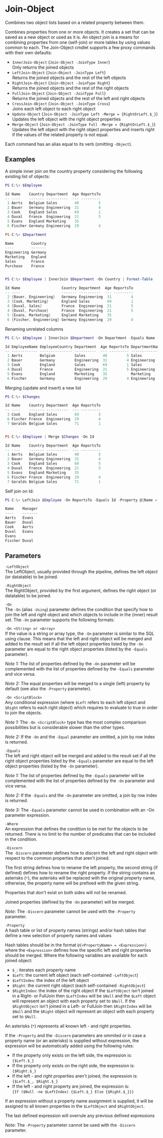 # Join-Object
Combines two object lists based on a related property between them.

Combines properties from one or more objects. It creates a set that can
be saved as a new object or used as it is. An object join is a means for
combining properties from one (self-join) or more tables by using values
common to each. The Join-Object cmdlet supports a few proxy commands with
their own defaults:
- `InnerJoin-Object` (`Join-Object -JoinType Inner`)  
Only returns the joined objects
- `LeftJoin-Object` (`Join-Object -JoinType Left`)  
Returns the joined objects and the rest of the left objects
- `RightJoin-Object` (`Join-Object -JoinType Right`)  
Returns the joined objects and the rest of the right objects
- `FullJoin-Object` (`Join-Object -JoinType Full`)  
Returns the joined objects and the rest of the left and right objects
- `CrossJoin-Object` (`Join-Object -JoinType Cross`)  
Joins each left object to each right object
- `Update-Object` (`Join-Object -JoinType Left -Merge = {RightOrLeft.$_}`)  
Updates the left object with the right object properties
- `Merge-Object` (`Join-Object -JoinType Full -Merge = {RightOrLeft.$_}`)  
Updates the left object with the right object properties and inserts
right if the values of the related property is not equal.

Each command has an alias equal to its verb (omitting `-Object`).

 ## Examples 
A simple inner join on the country property considering the following
existing list of objects:

```powershell
PS C:\> $Employee

Id Name    Country Department  Age ReportsTo
-- ----    ------- ----------  --- ---------
 1 Aerts   Belgium Sales        40         5
 2 Bauer   Germany Engineering  31         4
 3 Cook    England Sales        69         1
 4 Duval   France  Engineering  21         5
 5 Evans   England Marketing    35
 6 Fischer Germany Engineering  29         4

PS C:\> $Department

Name        Country
----        -------
Engineering Germany
Marketing   England
Sales       France
Purchase    France


PS C:\> $Employee | InnerJoin $Department -On Country | Format-Table

Id Name                   Country Department  Age ReportsTo
-- ----                   ------- ----------  --- ---------
 2 {Bauer, Engineering}   Germany Engineering  31         4
 3 {Cook, Marketing}      England Sales        69         1
 4 {Duval, Sales}         France  Engineering  21         5
 4 {Duval, Purchase}      France  Engineering  21         5
 5 {Evans, Marketing}     England Marketing    35
 6 {Fischer, Engineering} Germany Engineering  29         4
```

Renaming unrelated columns
```powershell
PS C:\> $Employee | InnerJoin $Department -On Department -Equals Name -Discern Employee, Department | Format-Table

Id EmployeeName EmployeeCountry Department  Age ReportsTo DepartmentName DepartmentCountry
-- ------------ --------------- ----------  --- --------- -------------- -----------------
 1 Aerts        Belgium         Sales        40         5 Sales          France
 2 Bauer        Germany         Engineering  31         4 Engineering    Germany
 3 Cook         England         Sales        69         1 Sales          France
 4 Duval        France          Engineering  21         5 Engineering    Germany
 5 Evans        England         Marketing    35           Marketing      England
 6 Fischer      Germany         Engineering  29         4 Engineering    Germany
```

Merging (update and insert) a new list
```powershell
PS C:\> $Changes

Id Name    Country Department  Age ReportsTo
-- ----    ------- ----------  --- ---------
 3 Cook    England Sales        69         5
 6 Fischer France  Engineering  29         4
 7 Geralds Belgium Sales        71         1


PS C:\> $Employee | Merge $Changes -On Id

Id Name    Country Department  Age ReportsTo
-- ----    ------- ----------  --- ---------
 1 Aerts   Belgium Sales        40         5
 2 Bauer   Germany Engineering  31         4
 3 Cook    England Sales        69         5
 4 Duval   France  Engineering  21         5
 5 Evans   England Marketing    35
 6 Fischer France  Engineering  29         4
 7 Geralds Belgium Sales        71         1
```

Self join on Id:
```powershell
PS C:\> LeftJoin $Employee -On ReportsTo -Equals Id -Property @{Name = {$Left.Name}; Manager = {$Right.Name}}

Name    Manager
----    -------
Aerts   Evans
Bauer   Duval
Cook    Aerts
Duval   Evans
Evans
Fischer Duval
```

## Parameters

`-LeftObject`  
The LeftObject, usually provided through the pipeline, defines the
left object (or datatable) to be joined.

`-RightObject`  
The RightObject, provided by the first argument, defines the right
object (or datatable) to be joined.

`-On`  
The `-On` (alias `-Using`) parameter defines the condition that specify how
to join the left and right object and which objects to include in the
(inner) result set. The `-On` parameter supports the following formats:

`-On <String> or <Array>`  
If the value is a string or array type, the `-On` parameter is similar to
the SQL using clause. This means that the left and right object will be
merged and added to the result set if all the left object properties
listed by the `-On` parameter are equal to the right object properties
(listed by the `-Equals` parameter).

_Note 1:_ The list of properties defined by the `-On` parameter will be
complemented with the list of properties defined by the `-Equals` parameter
and vice versa.

_Note 2:_ The equal properties will be merged to a single (left) property
by default (see also the `-Property` parameter).

`-On <ScriptBlock>`  
Any conditional expression (where `$Left` refers to each left object and
`$Right` refers to each right object) which requires to evaluate to true
in order to join the objects.

_Note 1:_ The `-On <ScriptBlock>` type has the most complex comparison
possibilities but is considerable slower than the other types.

_Note 2:_ If the `-On` and the `-Equal` parameter are omitted, a join by
row index is returned.

`-Equals`  
The left and right object will be merged and added to the result set
if all the right object properties listed by the `-Equals` parameter are
equal to the left object properties (listed by the `-On` parameter).

_Note 1:_ The list of properties defined by the `-Equals` parameter will be
complemented with the list of properties defined by the `-On` parameter and
vice versa.

_Note 2:_ If the `-Equals` and the `-On` parameter are omitted, a join by
row index is returned.

_Note 3:_ The `-Equals` parameter cannot be used in combination with an
-On parameter expression.

`-Where`  
An expression that defines the condition to be met for the objects to
be returned. There is no limit to the number of predicates that can be
included in the condition.

`-Discern`  
The `-Discern` parameter defines how to discern the left and right object
with respect to the common properties that aren't joined.

The first string defines how to rename the left property, the second
string (if defined) defines how to rename the right property.
If the string contains an asterisks (`*`), the asterisks will be replaced
with the original property name, otherwise, the property name will be
prefixed with the given string.

Properties that don't exist on both sides will not be renamed.

Joined properties (defined by the `-On` parameter) will be merged.

_Note_: The `-Discern` parameter cannot be used with the `-Property` parameter.

`-Property`  
A hash table or list of property names (strings) and/or hash tables that
define a new selection of property names and values

Hash tables should be in the format `@{<PropertyName> = <Expression>}`
where the `<Expression>` defines how the specific left and right
properties should be merged. Where the following variables are
available for each joined object:
- `$_`: iterates each property name
- `$Left`: the current left object (each self-contained `-LeftObject`)
- `$LeftIndex`: the index of the left object
- `$Right`: the current right object (each self-contained `-RightObject`)
- `$RightIndex`: the index of the right object
If the `$LeftObject` isn't joined in a Right- or FullJoin then `$LeftIndex`
will be `$Null` and the `$Left` object will represent an object with each
property set to `$Null`.
If the `$RightObject` isn't joined in a Left- or FullJoin then `$RightIndex`
will be `$Null` and the `$Right` object will represent an object with each
property set to `$Null`.

An asterisks (`*`) represents all known left - and right properties.

If the `-Property` and the `-Discern` parameters are ommited or in case a
property name (or an asterisks) is supplied without expression, the
expression will be automatically added using the following rules:
- If the property only exists on the left side, the expression is:  
  `{$Left.$_}`
- If the property only exists on the right side, the expression is:  
  `{$Right.$_}`
- If the left - and right properties aren't joined, the expression is:  
  `{$Left.$_, $Right.$_}`
- If the left - and right property are joined, the expression is:  
  `{If ($Null -ne $LeftIndex) {$Left.$_} Else {$Right.$_}}}`

If an expression without a property name assignment is supplied, it will
be assigned to all known properties in the `$LeftObject` and `$RightObject`.

The last defined expression will overrule any previous defined expressions

_Note_: The `-Property` parameter cannot be used with the `-Discern` parameter.
